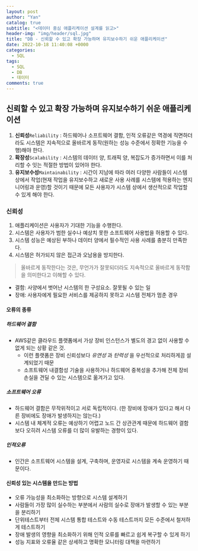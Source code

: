 ```yaml
---
layout: post
author: "Yan"
catalog: true
subtitle: "<데이터 중심 애플리케이션 설계를 읽고>"
header-img: "img/header/sql.jpg"
title: "DB - 신뢰할 수 있고 확장 가능하며 유지보수하기 쉬운 애플리케이션"
date: 2022-10-18 11:40:08 +0000
categories:
  - SQL
tags:
  - SQL
  - DB
  - 데이터
comments: true
---
```


## 신뢰할 수 있고 확장 가능하며 유지보수하기 쉬운 애플리케이션

1. **신뢰성**`Reliability` : 하드웨어나 소프트웨어 결함, 인적 오류같은 역경에 직면하더라도 시스템은 지속적으로 올바르게 동작(원하는 성능 수준에서 정확한 기능을 수행)해야 한다.
2. **확장성**`Scalability` : 시스템의 데이터 양, 트래픽 양, 복잡도가 증가하면서 이를 처리할 수 잇는 적절한 방법이 있어야 한다.
3. **유지보수성**`Maintainability` : 시간이 지남에 따라 여러 다양한 사람들이 시스템 상에서 작업(현재 작업을 유지보수하고 새로운 사용 사례를 시스템에 적용하는 엔지니어링과 운영)할 것이기 때문에 모든 사용자가 시스템 상에서 생산적으로 작업할 수 있게 해야 한다. 

### 신뢰성
1. 애플리케이션은 사용자가 기대한 기능을 수행한다.
2. 시스템은 사용자가 범한 실수나 예상치 못한 소프트웨어 사용법을 허용할 수 있다.
3. 시스템 성능은 예상된 부하나 데이터 양에서 필수적인 사용 사례를 충분히 만족한다.
4. 시스템은 허가되지 않은 접근과 오남용을 방지한다.
> 올바르게 동작한다는 것은, 무언가가 잘못되더라도 지속적으로 올바르게 동작함을 의미한다고 이해할 수 있다.

- 결함: 사양에서 벗어난 시스템의 한 구성요소. 잘못될 수 있는 일
- 장애: 사용자에게 필요한 서비스를 제공하지 못하고 시스템 전체가 멈춘 경우

#### 오류의 종류

##### 하드웨어 결함
- AWS같은 클라우드 플랫폼에서 가상 장비 인스턴스가 별도의 경고 없이 사용할 수 없게 되는 상황 같은 것.
  - 이런 플랫폼은 장비 신뢰성보다 _유연성_ 과 _탄력성_ 을 우선적으로 처리하게끔 설계되었기 때문
  - 소프트웨어 내결함성 기술을 사용하거나 하드웨어 중복성을 추가해 전체 장비 손실을 견딜 수 있는 시스템으로 옮겨가고 있다.

##### 소프트웨어 오류
- 하드웨어 결함은 무작위적이고 서로 독립적이다. (한 장비에 장애가 있다고 해서 다른 장비에도 장애가 발생하지는 않는다.)
- 시스템 내 체계적 오류는 예상하기 어렵고 노드 간 상관관계 때문에 하드웨어 결함보다 오히려 시스템 오류를 더 많이 유발하는 경향이 있다.

##### 인적오류
- 인간은 소프트웨어 시스템을 설계, 구축하며, 운영자로 시스템을 계속 운영하기 때문이다.


#### 신뢰성 있는 시스템을 만드는 방법
- 오류 가능성을 최소화하는 방향으로 시스템 설계하기
- 사람들이 가장 많이 실수하는 부분에서 사람의 실수로 장애가 발생할 수 있는 부분을 분리하기
- 단위테스트부터 전체 시스템 통합 테스트와 수동 테스트까지 모든 수준에서 철저하게 테스트하기
- 장애 발생의 영향을 최소화하기 위해 인적 오류를 빠르고 쉽게 복구할 수 있게 하기
- 성능 지표와 오류율 같은 상세하고 명확한 모니터링 대책을 마련하기
